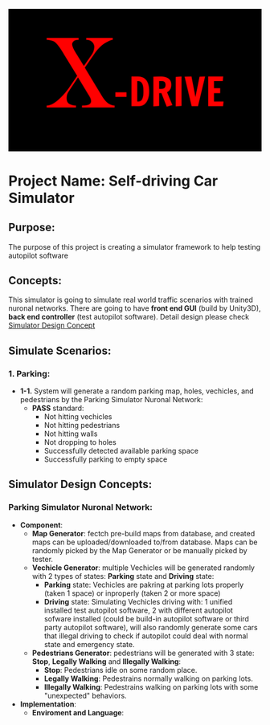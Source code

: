 
![X-Drive](./md_source/cover_img.png)
# **Project Name: Self-driving Car Simulator**

## **Purpose**:
   The purpose of this project is creating a simulator framework to help testing autopilot software

## **Concepts**:
   This simulator is going to simulate real world traffic scenarios with trained nuronal networks. There are going to have **front end GUI** (build by Unity3D), **back end controller** (test autopilot software). Detail design please check [Simulator Design Concept](#Simulator-Design-Concepts)

## **Simulate Scenarios**:
   ### 1. Parking:
   * **1-1.** System will generate a random parking map, holes, vechicles, and pedestrians by the Parking Simulator Nuronal Network:
     * **PASS** standard:
       * Not hitting vechicles
       * Not hitting pedestrians
       * Not hitting walls
       * Not dropping to holes
       * Successfully detected available parking space
       * Successfully parking to empty space

## **Simulator Design Concepts**:
   ### Parking Simulator Nuronal Network:
   * **Component**:
     * **Map Generator**: fectch pre-build maps from database, and created maps can be uploaded/downloaded to/from database. Maps can be randomly picked by the Map Generator or be manually picked by tester.
     * **Vechicle Generator**: multiple Vechicles will be generated randomly with 2 types of states: **Parking** state and **Driving** state:
       * **Parking** state: Vechicles are pakring at parking lots properly (taken 1 space) or inproperly (taken 2 or more space)
       * **Driving** state: Simulating Vechicles driving with: 1 unified installed test autopilot software, 2 with different autopilot sofware installed (could be build-in autopilot software or third party autopilot software), will also randomly generate some cars that illegal driving to check if autopilot could deal with normal state and emergency state.
     * **Pedestrians Generator**: pedestrians will be generated with 3 state: **Stop**, **Legally Walking** and **Illegally Walking**:
       * **Stop**: Pedestrians idle on some random place.
       * **Legally Walking**: Pedestrains normally walking on parking lots.
       * **Illegally Walking**: Pedestrains walking on parking lots with some "unexpected" behaviors.
   * **Implementation**:
     * **Enviroment and Language**: 